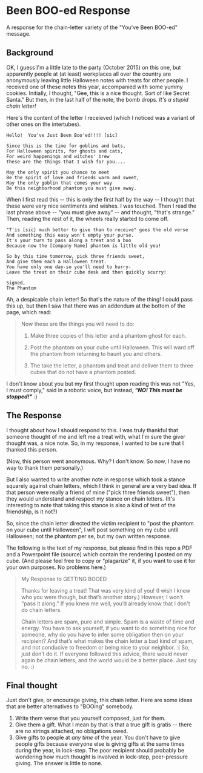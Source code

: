 # Been BOO-ed Response
A response for the chain-letter variety of the "You've Been BOO-ed" message.

## Background

OK, I guess I'm a little late to the party (October 2015) on this one, but apparently people at (at least) workplaces all over the country are anonymously leaving little Halloween notes with treats for other people.  I received one of these notes this year, accompanied with some yummy cookies.  Initially, I thought, "Gee, this is a nice thought. Sort of like Secret Santa."  But then, in the last half of the note, the bomb drops.  *It's a stupid chain letter!*

Here's the content of the letter I receieved (which I noticed was a variant of other ones on the intertubes).

```
Hello!  You've Just Been Boo'ed!!!! [sic]

Since this is the time for goblins and bats,
For Halloween spirits, for ghosts and cats,
For weird happenings and witches' brew
These are the things that I wish for you....

May the only spirit you chance to meet
Be the spirit of love and friends warm and sweet,
May the only goblin that comes your way
Be this neighborhood phantom you must give away.
```

When I first read this -- this is only the first half by the way -- I thought that these were very nice sentiments and wishes.  I was touched.  Then I read the last phrase above -- "you must give away" -- and thought, "that's strange."  Then, reading the rest of it, the wheels really started to come off.

```
"T'is [sic] much better to give than to receive" goes the old verse
And something this easy won't empty your purse.
It's your turn to pass along a treat and a boo
Because now the [Company Name] phantom is little old you!

So by this time tomorrow, pick three friends sweet,
And give them each a Halloween treat.
You have only one day-so you'll need to hurry-
Leave the treat on their cube desk and then quickly scurry!

Signed,
The Phantom
```

Ah, a despicable chain letter!  So that's the nature of the thing!  I could pass this up, but then I saw that there was an addendum at the bottom of the page, which read:

> Now these are the things you will need to do:
> 
>   1. Make three copies of this letter and a phantom ghost for each.
> 
>   2. Post the phantom on your cube until Halloween.  This will ward off the phantom from returning to haunt you and others.
> 
>   3. The take the letter, a phantom and treat and deliver them to three cubes that do not have a phantom posted.

I don't know about you but my first thought upon reading this was not "Yes, I must comply," said in a robotic voice, but instead, ***"NO!  This must be stopped!"***  :)

## The Response

I thought about how I should respond to this.  I was truly thankful that someone thought of me and left me a treat with, what I'm sure the giver thought was, a nice note.  So, in my response, I wanted to be sure that I thanked this person.

(Now, this person went anonymous.  Why?  I don't know.  So now, I have no way to thank them personally.)

But I also wanted to write another note in response which took a stance squarely against chain letters, which I think in general are a very bad idea.  If that person were really a friend of mine ("pick three friends sweet"), then they would understand and respect my stance on chain letters.  (It's interesting to note that taking this stance is also a kind of test of the friendship, is it not?)

So, since the chain letter directed the victim recipient to "post the phantom on your cube until Halloween", I *will* post something on my cube until Halloween; not the phantom per se, but my own written response.

The following is the text of my response, but please find in this repo a PDF and a Powerpoint file (source) which contain the rendering I posted on my cube.  (And please feel free to copy or "plagarize" it, if you want to use it for your own purposes.  No problems here.)

> My Response to GETTING BOOED
> 
> Thanks for leaving a treat!  That was very kind of you! (I wish I knew who you were though, but that’s another story.) However, I won’t “pass it along.”  If you knew me well, you’d already know that I don't do chain letters.
> 
> Chain letters are spam, pure and simple.  Spam is a waste of time and energy.  You have to ask yourself, if you want to do something nice for someone, why do you have to infer some obligation then on your recipient?  And that’s what makes the chain letter a bad kind of spam, and not conducive to freedom or being nice to your neighbor. :(  So, just don’t do it.  If everyone followed this advice, there would never again be chain letters, and the world would be a better place.  Just say no. :)

## Final thought

Just don't give, or encourage giving, this chain letter.  Here are some ideas that are better alternatives to "BOOing" somebody.

1.  Write them verse that you yourself composed, just for them.
2.  Give them a gift.  What I mean by that is that a true gift is gratis -- there are no strings attached, no obligations owed.
3.  Give gifts to people at *any time* of the year.  You don't have to give people gifts because everyone else is giving gifts at the same times during the year, in lock-step.  The poor recipient should probably be wondering how much thought is involved in lock-step, peer-pressure giving.  The answer is little to none.
